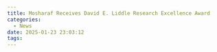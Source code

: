 ```yaml
---
title: Mosharaf Receives David E. Liddle Research Excellence Award
categories:
  - News
date: 2025-01-23 23:03:12
tags:
---
```

